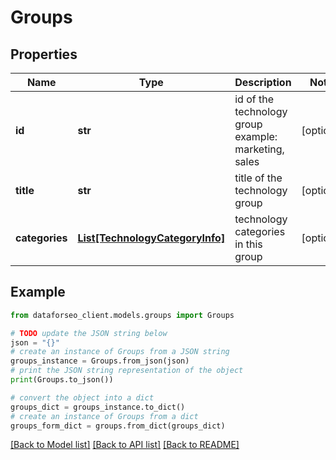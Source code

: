 # Groups


## Properties

Name | Type | Description | Notes
------------ | ------------- | ------------- | -------------
**id** | **str** | id of the technology group example: marketing, sales | [optional] 
**title** | **str** | title of the technology group | [optional] 
**categories** | [**List[TechnologyCategoryInfo]**](TechnologyCategoryInfo.md) | technology categories in this group | [optional] 

## Example

```python
from dataforseo_client.models.groups import Groups

# TODO update the JSON string below
json = "{}"
# create an instance of Groups from a JSON string
groups_instance = Groups.from_json(json)
# print the JSON string representation of the object
print(Groups.to_json())

# convert the object into a dict
groups_dict = groups_instance.to_dict()
# create an instance of Groups from a dict
groups_form_dict = groups.from_dict(groups_dict)
```
[[Back to Model list]](../README.md#documentation-for-models) [[Back to API list]](../README.md#documentation-for-api-endpoints) [[Back to README]](../README.md)


